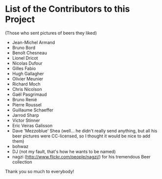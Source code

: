 # List of the Contributors to this Project

(Those who sent pictures of beers they liked)

* Jean-Michel Armand
* Bruno Bord
* Benoît Chesneau
* Lionel Dricot
* Nicolas Dufour
* Gilles Fabio
* Hugh Gallagher
* Olivier Meunier
* Richard Moch
* Chris Nicolson
* Gaël Pasgrimaud
* Bruno Renié
* Pierre Roussel
* Guillaume Schaeffer
* Jarrod Sharp
* Victor Stinner
* Eric Veiras Galisson
* Dave 'Mezzoblue' Shea (well... he didn't really send anything, but all his
  beer pictures were CC-licensed, so I thought it would be nice to add them)
* bohwaz
* DJ (not my fault, that's how he wants to be named)
* nagzi (http://www.flickr.com/people/nagzi/) for his tremendous Beer collection

Thank you so much to everybody!
